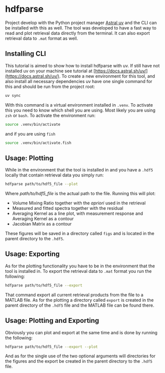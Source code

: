 # hdfparse

Project develop with the Python project manager [Astral uv](https://docs.astral.sh/uv/) and the
CLI can be installed with this as well. The tool was developed to have a fast way to read and plot
retrieval data directly from the terminal. It can also export retrieval data to `.mat` format as 
well.

## Installing CLI

This tutorial is aimed to show how to install hdfparse with uv. If still have not installed uv on 
your machine see tutorial at [https://docs.astral.sh/uv/](https://docs.astral.sh/uv/). To create 
a new environment for this tool, and also install all necessary dependencies uv have one single 
command for this and should be run from the project root:

```bash
uv sync
```

With this command is a virtual environment installed in `.venv`. To activate this you need to know 
which shell you are using. Most likely you are using `zsh` or `bash`. To activate the environment 
run:

```bash
source .venv/bin/activate
```

and if you are using `fish`

```bash
source .venv/bin/activate.fish
```

## Usage: Plotting

While in the environment that the tool is installed in and you have a `.hdf5` locally that contain
retrieval data you simply run:

```bash
hdfparse path/to/hdf5_file --plot
```

Where *path/to/hdf5_file* is the actual path to the file. Running this will plot:

* Volume Mixing Ratio together with the *apriori* used in the retrieval
* Measured and fitted spectra together with the residual
* Averaging Kernel as a line plot, with measurement response and Averaging Kernel as a contour
* Jacobian Matrix as a contour

These figures will be saved in a directory called `figs` and is located in the parent directory to 
the `.hdf5`.


## Usage: Exporting

As for the plotting functionality you have to be in the environment that the tool is installed in. To
export the retrieval data to `.mat` format you run the following:

```bash
hdfparse path/to/hdf5_file --export
```

That command export all current retrieval products from the file to a MATLAB file. As for the plotting 
a directory called `export` is created in the parent directory of the `.hdf5` file and the MATLAB file 
can be found there.

## Usage: Plotting and Exporting

Obviously you can plot and export at the same time and is done by running the following:

```bash
hdfparse path/to/hdf5_file --export --plot
```

And as for the single use of the two optional arguments will directories for the figures and the export 
be created in the parent directory to the `.hdf5` file.
